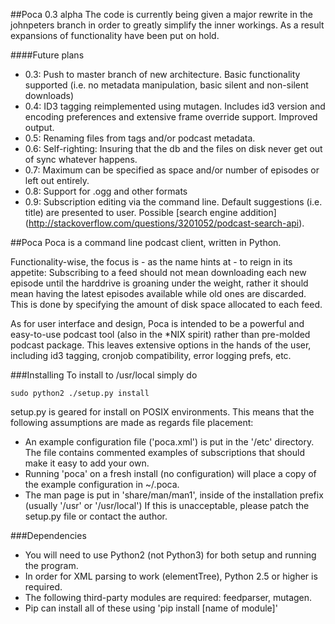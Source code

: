 ##Poca 0.3 alpha
The code is currently being given a major rewrite in the johnpeters branch in
order to greatly simplify the inner workings. As a result expansions of
functionality have been put on hold.

####Future plans
 * 0.3: Push to master branch of new architecture. Basic functionality
   supported (i.e. no metadata manipulation, basic silent and non-silent
   downloads)
 * 0.4:  ID3 tagging reimplemented using mutagen. Includes id3 version and
   encoding preferences and extensive frame override support. Improved output.
 * 0.5:  Renaming files from tags and/or podcast metadata.
 * 0.6:  Self-righting: Insuring that the db and the files on disk never get
   out of sync whatever happens.
 * 0.7:  Maximum can be specified as space and/or number of episodes or left
   out entirely.
 * 0.8:  Support for .ogg and other formats
 * 0.9:  Subscription editing via the command line. Default suggestions (i.e.
   title) are presented to user. Possible [search engine addition]
   (http://stackoverflow.com/questions/3201052/podcast-search-api).

##Poca
Poca is a command line podcast client, written in Python. 

Functionality-wise, the focus is - as the name hints at - to reign in its 
appetite: Subscribing to a feed should not mean downloading each new episode 
until the harddrive is groaning under the weight, rather it should mean having 
the latest episodes available while old ones are discarded. This is done by 
specifying the amount of disk space allocated to each feed.
 
As for user interface and design, Poca is intended to be a powerful and 
easy-to-use podcast tool (also in the \*NIX spirit) rather than pre-molded 
podcast package. This leaves extensive options in the hands of the user, 
including id3 tagging, cronjob compatibility, error logging prefs, etc.

###Installing
To install to /usr/local simply do

    sudo python2 ./setup.py install

setup.py is geared for install on POSIX environments. This means that the 
following assumptions are made as regards file placement:
 * An example configuration file ('poca.xml') is put in the '/etc' directory. 
   The file contains commented examples of subscriptions that should make it 
   easy to add your own.
 * Running 'poca' on a fresh install (no configuration) will place a copy of
   the example configuration in ~/.poca.
 * The man page is put in 'share/man/man1', inside of the installation prefix
   (usually '/usr' or '/usr/local')
If this is unacceptable, please patch the setup.py file or contact the author.

###Dependencies
* You will need to use Python2 (not Python3) for both setup and running the program.
* In order for XML parsing to work (elementTree), Python 2.5 or higher is required.
* The following third-party modules are required: feedparser, mutagen.
* Pip can install all of these using 'pip install [name of module]'


